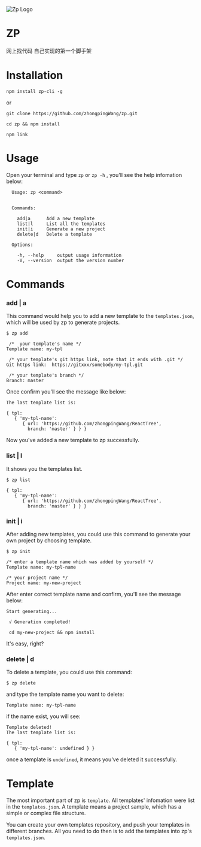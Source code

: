 ![Zp Logo](./logo.jpg)

# ZP
网上找代码 自己实现的第一个脚手架

# Installation
```
npm install zp-cli -g
```
or
```
git clone https://github.com/zhongpingWang/zp.git

cd zp && npm install

npm link
```

# Usage
Open your terminal and type `zp` or `zp -h` , you'll see the help infomation below:
```
  Usage: zp <command>


  Commands:

    add|a      Add a new template
    list|l     List all the templates
    init|i     Generate a new project
    delete|d   Delete a template

  Options:

    -h, --help     output usage information
    -V, --version  output the version number
```

# Commands
### add | a
This command would help you to add a new template to the `templates.json`, which will be used by zp to generate projects.
```
$ zp add
```
```
 /*  your template's name */
Template name: my-tpl

 /* your template's git https link, note that it ends with .git */
Git https link:  https://gitxxx/somebody/my-tpl.git 

 /* your template's branch */
Branch: master 
```
Once confirm you'll see the message like below:
```
The last template list is:

{ tpl:
   { 'my-tpl-name':
      { url: 'https://github.com/zhongpingWang/ReactTree',
        branch: 'master' } } }
```
Now you've added a new template to zp successfully.

### list | l
It shows you the templates list.
```
$ zp list

{ tpl:
   { 'my-tpl-name':
      { url: 'https://github.com/zhongpingWang/ReactTree',
        branch: 'master' } } }
```

### init | i
After adding new templates, you could use this command to generate your own project by choosing template.
```
$ zp init

/* enter a template name which was added by yourself */
Template name: my-tpl-name

/* your project name */
Project name: my-new-project
```
After enter correct template name and confirm, you'll see the message below:
```
Start generating...

 √ Generation completed!

 cd my-new-project && npm install
```
It's easy, right?

### delete | d
To delete a template, you could use this command:
```
$ zp delete
```
and type the template name you want to delete:
```
Template name: my-tpl-name
```
if the name exist, you will see:
```
Template deleted!
The last template list is:

{ tpl:
   { 'my-tpl-name': undefined } }
```
once a template is `undefined`, it means you've deleted it successfully.

# Template
The most important part of zp is `template`. All templates' infomation were list in the `templates.json`.
A template means a project sample, which has a simple or complex file structure.

You can create your own templates repository, and push your templates in different branches. All you need to do then is to add the templates into zp's `templates.json`.

 










